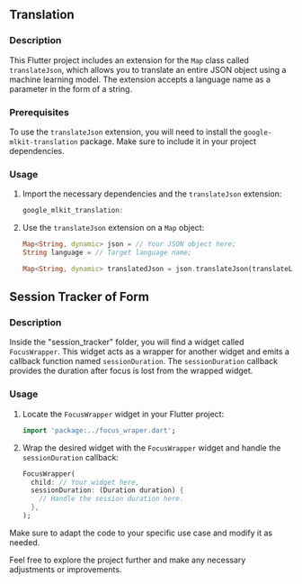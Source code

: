 ## Translation

### Description
This Flutter project includes an extension for the `Map` class called `translateJson`, which allows you to translate an entire JSON object using a machine learning model. The extension accepts a language name as a parameter in the form of a string.

### Prerequisites
To use the `translateJson` extension, you will need to install the `google-mlkit-translation` package. Make sure to include it in your project dependencies.

### Usage
1. Import the necessary dependencies and the `translateJson` extension:
    ```dart
    google_mlkit_translation:
    ```

2. Use the `translateJson` extension on a `Map` object:
    ```dart
    Map<String, dynamic> json = // Your JSON object here;
    String language = // Target language name;

    Map<String, dynamic> translatedJson = json.translateJson(translateLanguage: language);
    ```


## Session Tracker of Form

### Description
Inside the "session_tracker" folder, you will find a widget called `FocusWrapper`. This widget acts as a wrapper for another widget and emits a callback function named `sessionDuration`. The `sessionDuration` callback provides the duration after focus is lost from the wrapped widget.

### Usage
1. Locate the `FocusWrapper` widget in your Flutter project:
    ```dart
    import 'package:../focus_wraper.dart';
    ```

2. Wrap the desired widget with the `FocusWrapper` widget and handle the `sessionDuration` callback:
    ```dart
    FocusWrapper(
      child: // Your widget here,
      sessionDuration: (Duration duration) {
        // Handle the session duration here.
      },
    );
    ```

Make sure to adapt the code to your specific use case and modify it as needed.

Feel free to explore the project further and make any necessary adjustments or improvements.
